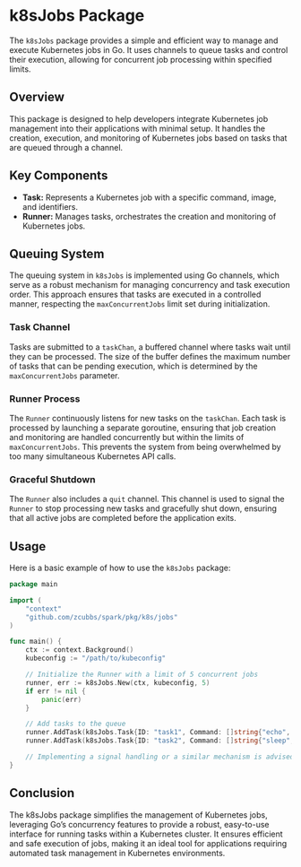 # k8sJobs Package

The `k8sJobs` package provides a simple and efficient way to manage and execute Kubernetes jobs in Go. It uses channels to queue tasks and control their execution, allowing for concurrent job processing within specified limits.

## Overview

This package is designed to help developers integrate Kubernetes job management into their applications with minimal setup. It handles the creation, execution, and monitoring of Kubernetes jobs based on tasks that are queued through a channel.

## Key Components

- **Task:** Represents a Kubernetes job with a specific command, image, and identifiers.
- **Runner:** Manages tasks, orchestrates the creation and monitoring of Kubernetes jobs.

## Queuing System

The queuing system in `k8sJobs` is implemented using Go channels, which serve as a robust mechanism for managing concurrency and task execution order. This approach ensures that tasks are executed in a controlled manner, respecting the `maxConcurrentJobs` limit set during initialization.

### Task Channel

Tasks are submitted to a `taskChan`, a buffered channel where tasks wait until they can be processed. The size of the buffer defines the maximum number of tasks that can be pending execution, which is determined by the `maxConcurrentJobs` parameter.

### Runner Process

The `Runner` continuously listens for new tasks on the `taskChan`. Each task is processed by launching a separate goroutine, ensuring that job creation and monitoring are handled concurrently but within the limits of `maxConcurrentJobs`. This prevents the system from being overwhelmed by too many simultaneous Kubernetes API calls.

### Graceful Shutdown

The `Runner` also includes a `quit` channel. This channel is used to signal the `Runner` to stop processing new tasks and gracefully shut down, ensuring that all active jobs are completed before the application exits.

## Usage

Here is a basic example of how to use the `k8sJobs` package:

```go
package main

import (
    "context"
    "github.com/zcubbs/spark/pkg/k8s/jobs"
)

func main() {
    ctx := context.Background()
    kubeconfig := "/path/to/kubeconfig"

    // Initialize the Runner with a limit of 5 concurrent jobs
    runner, err := k8sJobs.New(ctx, kubeconfig, 5)
    if err != nil {
        panic(err)
    }

    // Add tasks to the queue
    runner.AddTask(k8sJobs.Task{ID: "task1", Command: []string{"echo", "Hello World"}, Name: "echo-task", Image: "busybox"})
    runner.AddTask(k8sJobs.Task{ID: "task2", Command: []string{"sleep", "10"}, Name: "sleep-task", Image: "busybox"})

    // Implementing a signal handling or a similar mechanism is advised to call runner.Shutdown() when the application is stopping.
}
```

## Conclusion

The k8sJobs package simplifies the management of Kubernetes jobs, leveraging Go’s concurrency features to provide a robust, easy-to-use interface for running tasks within a Kubernetes cluster. It ensures efficient and safe execution of jobs, making it an ideal tool for applications requiring automated task management in Kubernetes environments.

